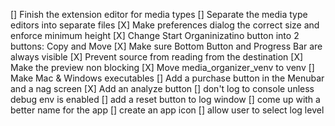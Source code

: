[] Finish the extension editor for media types
[] Separate the media type editors into separate files
[X] Make preferences dialog the correct size and enforce minimum height
[X] Change Start Organinizatino button into 2 buttons: Copy and Move
[X] Make sure Bottom Button and Progress Bar are always visible
[X] Prevent source from reading from the destination
[X] Make the preview non blocking
[X] Move media_organizer_venv to venv
[] Make Mac & Windows executables
[] Add a purchase button in the Menubar and a nag screen
[X] Add an analyze button
[] don't log to console unless debug env is enabled
[] add a reset button to log window
[] come up with a better name for the app
[] create an app icon
[] allow user to select log level

